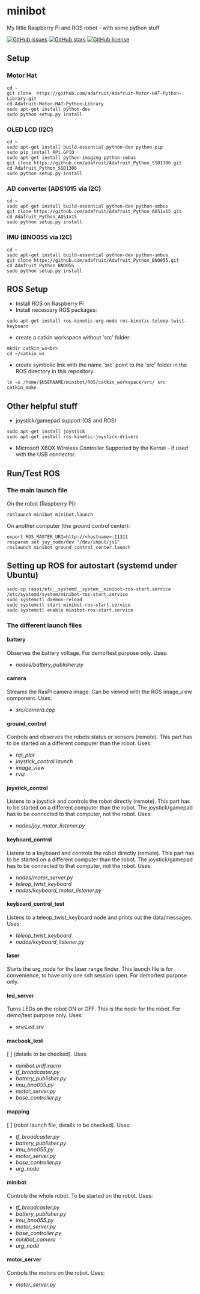 # minibot
My little Raspberry Pi and ROS robot - with some python stuff

[![GitHub issues](https://img.shields.io/github/issues/markusk/minibot)](https://github.com/markusk/minibot/issues)
[![GitHub stars](https://img.shields.io/github/stars/markusk/minibot)](https://github.com/markusk/minibot/stargazers)
[![GitHub license](https://img.shields.io/github/license/markusk/minibot)](https://github.com/markusk/minibot/blob/master/LICENSE)

## Setup
### Motor Hat
```
cd ~
git clone  https://github.com/adafruit/Adafruit-Motor-HAT-Python-Library.git
cd Adafruit-Motor-HAT-Python-Library
sudo apt-get install python-dev
sudo python setup.py install
```

### OLED LCD (I2C)
```
cd ~
sudo apt-get install build-essential python-dev python-pip
sudo pip install RPi.GPIO
sudo apt-get install python-imaging python-smbus
git clone https://github.com/adafruit/Adafruit_Python_SSD1306.git
cd Adafruit_Python_SSD1306
sudo python setup.py install
```


### AD converter (ADS1015 via I2C)
```
cd ~
sudo apt-get install build-essential python-dev python-smbus
git clone https://github.com/adafruit/Adafruit_Python_ADS1x15.git
cd Adafruit_Python_ADS1x15
sudo python setup.py install
```


### IMU (BNO055 via I2C)
```
cd ~
sudo apt-get install build-essential python-dev python-smbus
git clone https://github.com/adafruit/Adafruit_Python_BNO055.git
cd Adafruit_Python_BNO055
sudo python setup.py install
```


## ROS Setup
- Install ROS on Raspberry Pi
- Install necessary ROS packages:

```
sudo apt-get install ros-kinetic-urg-node ros-kinetic-teleop-twist-keyboard
```
- create a catkin workspace without 'src' folder:
```
mkdir catkin_ws<br>
cd ~/catkin_ws
```
- create symbolic link with the name 'src' point to the 'src' folder in the ROS directory in this repository:
```
ln -s /home/$USERNAME/minibot/ROS/catkin_workspace/src/ src
catkin_make
```


## Other helpful stuff
- joystick/gamepad support (OS and ROS)
```
sudo apt-get install joystick
sudo apt-get install ros-kinetic-joystick-drivers
```
- Microsoft XBOX Wireless Controller
Supported by the Kernel - if used with the USB connector.


## Run/Test ROS
### The main launch file
On the robot (Raspberry Pi):
```
roslaunch minibot minibot.launch
```
On another computer (the ground control center):
```
export ROS_MASTER_URI=http://<hostname>:11311
rosparam set joy_node/dev "/dev/input/js1"
roslaunch minibot ground_control_center.launch
```


## Setting up ROS for autostart (systemd under Ubuntu)
```
sudo cp raspi/etc__systemd__system__minibot-ros-start.service /etc/systemd/system/minibot-ros-start.service
sudo systemctl daemon-reload
sudo systemctl start minibot-ros-start.service
sudo systemctl enable minibot-ros-start.service
```



### The different launch files
#### battery
Observes the battery voltage. For demo/test purpose only. Uses:
- _nodes/battery_publisher.py_

#### camera
Streams the RasPi camera image. Can be viewed with the ROS image_view component. Uses:
- _src/camera.cpp_

#### ground_control
Controls and observes the robots status or sensors (remote). This part has to be started on a different computer than the robot. Uses:
- _rqt_plot_
- _joystick_control.launch_
- _image_view_
- _rviz_

#### joystick_control
Listens to a joystick and controls the robot directly (remote). This part has to be started on a different computer than the robot. The joystick/gamepad has to be connected to that computer, not the robot. Uses:
- _nodes/joy_motor_listener.py_

#### keyboard_control
Listens to a keyboard and controls the robot directly (remote). This part has to be started on a different computer than the robot. The joystick/gamepad has to be connected to that computer, not the robot. Uses:
- _nodes/motor_server.py_
- _teleop_twist_keyboard_
- _nodes/keyboard_motor_listener.py_

#### keyboard_control_test
Listens to a teleop_twist_keyboard node and prints out the data/messages. Uses:
- _teleop_twist_keyboard_
- _nodes/keyboard_listener.py_

#### laser
Starts the urg_node for the laser range finder. This launch file is for convenience, to have only one ssh session open. For demo/test purpose only.

#### led_server
Turns LEDs on the robot ON or OFF. This is the node for the robot. For demo/test purpose only. Uses:
- _srv/Led.srv_

#### macbook_test
[ ] (details to be checked). Uses:
- _minibot.urdf.xacro_
- _tf_broadcaster.py_
- _battery_publisher.py_
- _imu_bno055.py_
- _motor_server.py_
- _base_controller.py_

#### mapping
[ ] (robot launch file, details to be checked). Uses:
- _tf_broadcaster.py_
- _battery_publisher.py_
- _imu_bno055.py_
- _motor_server.py_
- _base_controller.py_
- _urg_node_

#### minibot
Controls the whole robot. To be started on the robot. Uses:
- _tf_broadcaster.py_
- _battery_publisher.py_
- _imu_bno055.py_
- _motor_server.py_
- _base_controller.py_
- _minibot_camera_
- _urg_node_

#### motor_server
Controls the motors on the robot. Uses:
- _motor_server.py_
